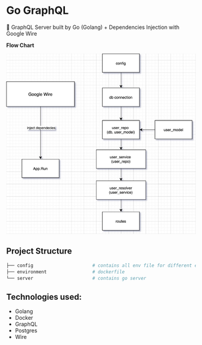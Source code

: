 # Go GraphQL

🚀 GraphQL Server built by Go (Golang) + Dependencies Injection with Google Wire

**Flow Chart**

![flowchart](graphql-go.jpg)

## Project Structure

```bash
├── config                      # contains all env file for different environments
├── environment                 # dockerfile
└── server                      # contains go server
```

## Technologies used:

- Golang
- Docker
- GraphQL
- Postgres
- Wire
